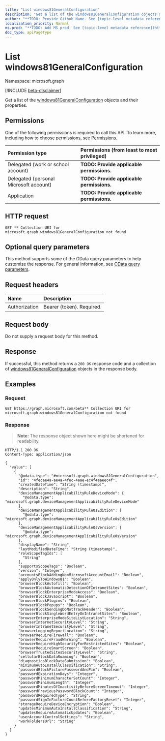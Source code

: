 ```yaml
---
title: "List windows81GeneralConfiguration"
description: "Get a list of the windows81GeneralConfiguration objects and their properties."
author: "**TODO: Provide Github Name. See [topic-level metadata reference](https://msgo.azurewebsites.net/add/document/guidelines/metadata.html#topic-level-metadata)**"
localization_priority: Normal
ms.prod: "**TODO: Add MS prod. See [topic-level metadata reference](https://msgo.azurewebsites.net/add/document/guidelines/metadata.html#topic-level-metadata)**"
doc_type: apiPageType
---
```


# List windows81GeneralConfiguration
Namespace: microsoft.graph

[!INCLUDE [beta-disclaimer](../../includes/beta-disclaimer.md)]

Get a list of the [windows81GeneralConfiguration](../resources/windows81generalconfiguration.md) objects and their properties.

## Permissions
One of the following permissions is required to call this API. To learn more, including how to choose permissions, see [Permissions](/graph/permissions-reference).

|Permission type|Permissions (from least to most privileged)|
|:---|:---|
|Delegated (work or school account)|**TODO: Provide applicable permissions.**|
|Delegated (personal Microsoft account)|**TODO: Provide applicable permissions.**|
|Application|**TODO: Provide applicable permissions.**|

## HTTP request

<!-- {
  "blockType": "ignored"
}
-->
``` http
GET ** Collection URI for microsoft.graph.windows81GeneralConfiguration not found
```

## Optional query parameters
This method supports some of the OData query parameters to help customize the response. For general information, see [OData query parameters](/graph/query-parameters).

## Request headers
|Name|Description|
|:---|:---|
|Authorization|Bearer {token}. Required.|

## Request body
Do not supply a request body for this method.

## Response

If successful, this method returns a `200 OK` response code and a collection of [windows81GeneralConfiguration](../resources/windows81generalconfiguration.md) objects in the response body.

## Examples

### Request
<!-- {
  "blockType": "request",
  "name": "list_windows81generalconfiguration"
}
-->
``` http
GET https://graph.microsoft.com/beta** Collection URI for microsoft.graph.windows81GeneralConfiguration not found
```


### Response
>**Note:** The response object shown here might be shortened for readability.
<!-- {
  "blockType": "response",
  "truncated": true,
  "@odata.type": "Collection(microsoft.graph.windows81GeneralConfiguration)"
}
-->
``` http
HTTP/1.1 200 OK
Content-Type: application/json

{
  "value": [
    {
      "@odata.type": "#microsoft.graph.windows81GeneralConfiguration",
      "id": "4fecae4a-ae4a-4fec-4aae-ec4f4aaeec4f",
      "createdDateTime": "String (timestamp)",
      "description": "String",
      "deviceManagementApplicabilityRuleDeviceMode": {
        "@odata.type": "microsoft.graph.deviceManagementApplicabilityRuleDeviceMode"
      },
      "deviceManagementApplicabilityRuleOsEdition": {
        "@odata.type": "microsoft.graph.deviceManagementApplicabilityRuleOsEdition"
      },
      "deviceManagementApplicabilityRuleOsVersion": {
        "@odata.type": "microsoft.graph.deviceManagementApplicabilityRuleOsVersion"
      },
      "displayName": "String",
      "lastModifiedDateTime": "String (timestamp)",
      "roleScopeTagIds": [
        "String"
      ],
      "supportsScopeTags": "Boolean",
      "version": "Integer",
      "accountsBlockAddingNonMicrosoftAccountEmail": "Boolean",
      "applyOnlyToWindows81": "Boolean",
      "browserBlockAutofill": "Boolean",
      "browserBlockAutomaticDetectionOfIntranetSites": "Boolean",
      "browserBlockEnterpriseModeAccess": "Boolean",
      "browserBlockJavaScript": "Boolean",
      "browserBlockPlugins": "Boolean",
      "browserBlockPopups": "Boolean",
      "browserBlockSendingDoNotTrackHeader": "Boolean",
      "browserBlockSingleWordEntryOnIntranetSites": "Boolean",
      "browserEnterpriseModeSiteListLocation": "String",
      "browserInternetSecurityLevel": "String",
      "browserIntranetSecurityLevel": "String",
      "browserLoggingReportLocation": "String",
      "browserRequireFirewall": "Boolean",
      "browserRequireFraudWarning": "Boolean",
      "browserRequireHighSecurityForRestrictedSites": "Boolean",
      "browserRequireSmartScreen": "Boolean",
      "browserTrustedSitesSecurityLevel": "String",
      "cellularBlockDataRoaming": "Boolean",
      "diagnosticsBlockDataSubmission": "Boolean",
      "minimumAutoInstallClassification": "String",
      "passwordBlockPicturePasswordAndPin": "Boolean",
      "passwordExpirationDays": "Integer",
      "passwordMinimumCharacterSetCount": "Integer",
      "passwordMinimumLength": "Integer",
      "passwordMinutesOfInactivityBeforeScreenTimeout": "Integer",
      "passwordPreviousPasswordBlockCount": "Integer",
      "passwordRequiredType": "String",
      "passwordSignInFailureCountBeforeFactoryReset": "Integer",
      "storageRequireDeviceEncryption": "Boolean",
      "updatesMinimumAutoInstallClassification": "String",
      "updatesRequireAutomaticUpdates": "Boolean",
      "userAccountControlSettings": "String",
      "workFoldersUrl": "String"
    }
  ]
}
```

